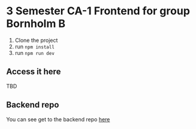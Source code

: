# 3 Semester CA-1 Frontend for group Bornholm B

1. Clone the project
2. run `npm install`
3. run `npm run dev`

## Access it here
TBD

## Backend repo
You can see get to the backend repo [here](https://github.com/Altant457/CA-1-backend)
